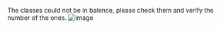The classes could not be in balence, please check them and verify the number of the ones.
![image](https://github.com/SantiagoLunaMir/GTSRB---Traffic-Sing-Classifier/assets/111355326/9208e347-1e7e-4ac7-90db-4501b27bfa1c)
